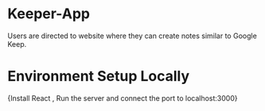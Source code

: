 # Keeper-App
Users are directed to website where they can create notes similar to Google Keep.

# Environment Setup Locally
{Install React , Run the server and connect the port to localhost:3000}

